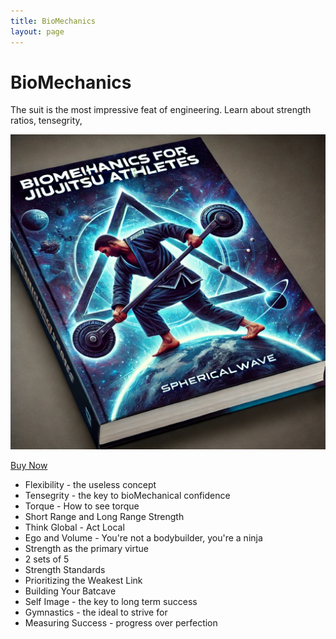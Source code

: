 ```yaml
---
title: BioMechanics
layout: page
---
```


<h1>BioMechanics</h1>

<p>The suit is the most impressive feat of engineering. Learn about strength ratios, tensegrity, </p>

<a href="https://sphericalwave.gumroad.com/l/xxfoyx">
    <img src="public/bioMechanicsBook1.webp" alt="" class="img-fluid rounded w-25" loading="lazy">
</a>


<a href="https://sphericalwave.gumroad.com/l/xxfoyx" class="underline-text">Buy Now</a>

<ul>
    <li>Flexibility - the useless concept</li>
    <li>Tensegrity - the key to bioMechanical confidence</li>
    <li>Torque - How to see torque</li>
    <li>Short Range and Long Range Strength</li>
    <li>Think Global - Act Local</li>
    <li>Ego and Volume - You're not a bodybuilder, you're a ninja</li>
    <li>Strength as the primary virtue</li>
    <li>2 sets of 5</li>
    <li>Strength Standards</li>
    <li>Prioritizing the Weakest Link</li>
    <li>Building Your Batcave</li>
    <li>Self Image - the key to long term success</li>
    <li>Gymnastics - the ideal to strive for</li>
    <li>Measuring Success - progress over perfection</li>
</ul>